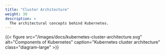 ```yaml
---
title: "Cluster Architecture"
weight: 30
description: >
  The architectural concepts behind Kubernetes.
---
```


{{< figure src="/images/docs/kubernetes-cluster-architecture.svg" alt="Components of Kubernetes" caption="Kubernetes cluster architecture" class="diagram-large" >}}
